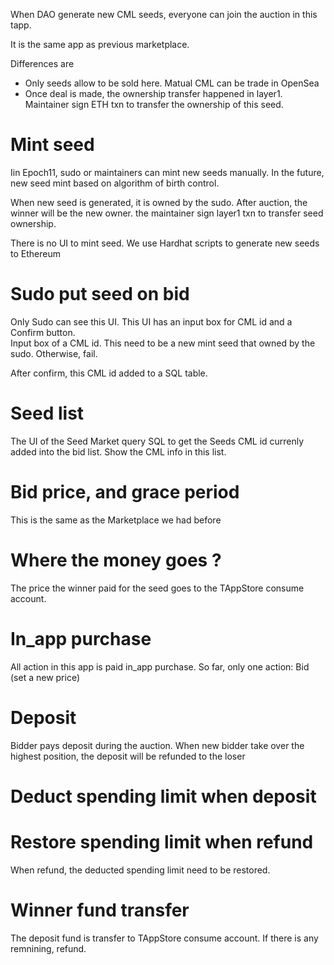 When DAO generate new CML seeds, everyone can join the auction in this tapp.

It is the same app as previous marketplace.

Differences are
- Only seeds allow to be sold here. Matual CML can be trade in OpenSea
- Once deal is made, the ownership transfer happened in layer1. Maintainer sign ETH txn to transfer the ownership of this seed.

# Mint seed
Iin Epoch11, sudo or maintainers can mint new seeds manually. In the future, new seed mint based on algorithm of birth control.

When new seed is generated, it is owned by the sudo. After auction, the winner will be the new owner. the maintainer sign layer1 txn to transfer seed ownership.

There is no UI to mint seed. We use Hardhat scripts to generate new seeds to Ethereum

# Sudo put seed on bid

Only Sudo can see this UI. This UI has an input box for CML id and a Confirm button.  
Input box of a CML id. This need to be a new mint seed that owned by the sudo. Otherwise, fail.

After confirm, this CML id added to a SQL table.


# Seed list
The UI of the Seed Market query SQL to get the Seeds CML id currenly added into the bid list.
Show the CML info in this list.

# Bid price, and grace period
This is the same as the Marketplace we had before

# Where the money goes ?
The price the winner paid for the seed goes to the TAppStore consume account.

# In_app purchase
All action in this app is paid in_app purchase. So far, only one action: Bid (set a new price)

# Deposit

Bidder pays deposit during the auction. When new bidder take over the highest position, the deposit will be refunded to the loser

# Deduct spending limit when deposit


# Restore spending limit when refund
When refund, the deducted spending limit need to be restored.

# Winner fund transfer
The deposit fund is transfer to TAppStore consume account.
If there is any remnining, refund.


